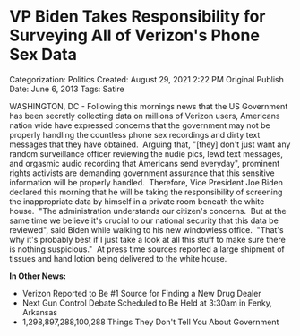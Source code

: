 # VP Biden Takes Responsibility for Surveying All of Verizon's Phone Sex Data

Categorization: Politics
Created: August 29, 2021 2:22 PM
Original Publish Date: June 6, 2013
Tags: Satire

WASHINGTON, DC - Following this mornings news that the US Government has been secretly collecting data on millions of Verizon users, Americans nation wide have expressed concerns that the government may not be properly handling the countless phone sex recordings and dirty text messages that they have obtained.  Arguing that, "[they] don't just want any random surveillance officer reviewing the nudie pics, lewd text messages, and orgasmic audio recording that Americans send everyday", prominent rights activists are demanding government assurance that this sensitive information will be properly handled.  Therefore, Vice President Joe Biden declared this morning that he will be taking the responsibility of screening the inappropriate data by himself in a private room beneath the white house.  "The administration understands our citizen's concerns.  But at the same time we believe it's crucial to our national security that this data be reviewed", said Biden while walking to his new windowless office.  "That's why it's probably best if I just take a look at all this stuff to make sure there is nothing suspicious."  At press time sources reported a large shipment of tissues and hand lotion being delivered to the white house.

**In Other News:**

- Verizon Reported to Be #1 Source for Finding a New Drug Dealer
- Next Gun Control Debate Scheduled to Be Held at 3:30am in Fenky, Arkansas
- 1,298,897,288,100,288 Things They Don't Tell You About Government
